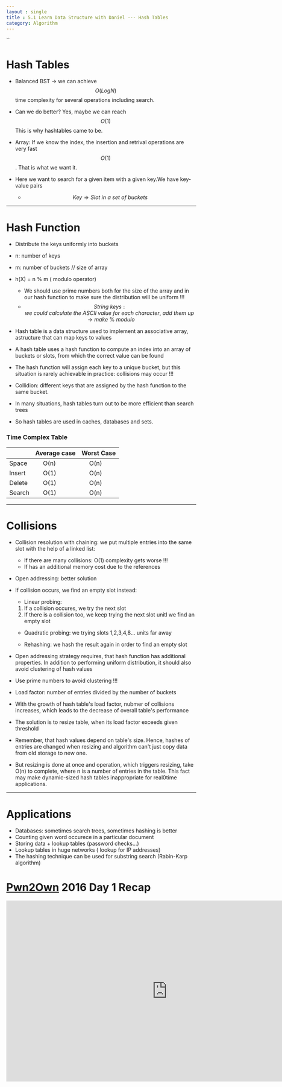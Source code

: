 ```yaml
---
layout : single
title : 5.1 Learn Data Structure with Daniel --- Hash Tables
category: Algorithm
---
```


<script type="text/javascript" async
  src="https://cdn.mathjax.org/mathjax/latest/MathJax.js?config=TeX-MML-AM_CHTML">
</script>``


# Hash Tables

- Balanced BST -> we can achieve $$ O(Log{N}) $$ time complexity for several operations including search.

- Can we do better?
    Yes, maybe we can reach $$ O(1) $$
    This is why hashtables came to be.

- Array: If we know the index, the insertion and retrival operations are very fast $$ O(1) $$. That is what we want it.

- Here we want to search for a given item with a given key.We have key-value pairs
    - $$Key \Longrightarrow Slot\ in\ a\ set\ of\ buckets $$

---

# Hash Function
- Distribute the keys uniformly into buckets
- n: number of keys
- m: number of buckets // size of array
- h(X) = n % m ( modulo operator)
    - We should use prime numbers both for the size of the array and in our hash function to make sure the distribution will be uniform !!!
    - $$ String\ keys: we\ could\ calculate\ the\ ASCII\ value\ for\ each\ character,\ add\ them\ up\  \rightarrow  make\ \%\ modulo $$

- Hash table is a data structure used to implement an associative array, astructure that can map keys to values

- A hash table uses a hash function to compute an index into an array of buckets or slots, from which the correct value can be found

- The hash function will assign each key to a unique bucket, but this situation is rarely achievable in practice: collisions may occur !!!

- Collidion: different keys that are assigned by the hash function to the same bucket.

- In many situations, hash tables turn out to be more efficient than search trees

- So hash tables are used in caches, databases and sets.


### Time Complex Table
 | | Average case | Worst Case
---|---|---
Space |  &emsp; O(n) | &emsp; O(n)
Insert | &emsp; O(1) | &emsp; O(n)
Delete | &emsp; O(1) | &emsp; O(n)
Search | &emsp; O(1) | &emsp; O(n)

---


# Collisions

- Collision resolution with chaining: we put multiple entries into the same slot with the help of a linked list:
    - If there are many collisions: O(1) complexity gets worse !!!
    - If has an additional memory cost due to the references

- Open addressing: better solution
- If collision occurs, we find an empty slot instead:

    - Linear probing:

    1. If a collision  occures, we try the next slot
    2. If there is a collision too, we keep trying the next slot unitl we find an empty slot

    - Quadratic probing: we trying slots 1,2,3,4,8... units far away

    - Rehashing: we hash the result again in order to find an empty slot


- Open addressing strategy requires, that hash function has additional properties. In addition to performing uniform distribution, it should also avoid clustering of hash values
- Use prime numbers to avoid clustering !!!
- Load factor: number of entries divided by the number of buckets
- With the growth of hash table's load factor, nubmer of collisions increases, which leads to the decrease of overall table's performance
- The solution is to resize table, when its load factor exceeds given threshold
- Remember, that hash values depend on table's size. Hence, hashes of entries are changed when resizing and algorithm can't just copy data from old storage to new one.
- But resizing is done at once and operation, which triggers resizing, take O(n) to complete, where n is a number of entries in the table. This fact may make dynamic-sized hash tables inappropriate for real0time applications.

---
# Applications

- Databases: sometimes search trees, sometimes hashing is better
- Counting given word occurece in a particular  document
- Storing data + lookup tables (password checks...)
- Lookup tables in huge networks ( lookup for IP addresses)
- The hashing technique can be used for substring search (Rabin-Karp algorithm)



# [Pwn2Own](https://en.wikipedia.org/wiki/Pwn2Own) 2016 Day 1 Recap

<div style="max-width:640px; margin:0 auto 10px;" >
<div
style="position: relative;
width:100%;
padding-bottom:56.25%;
height:0;">

<iframe width="854" height="480" src="https://www.youtube.com/embed/DOmzWKW-mto" frameborder="0" allowfullscreen></iframe>

</div>
</div>

